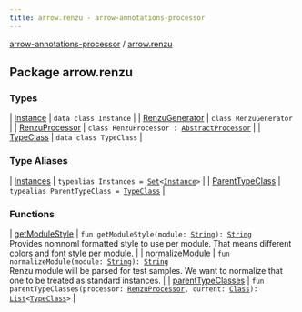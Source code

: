 ```yaml
---
title: arrow.renzu - arrow-annotations-processor
---
```


[arrow-annotations-processor](../index.html) / [arrow.renzu](./index.html)

## Package arrow.renzu

### Types

| [Instance](-instance/index.html) | `data class Instance` |
| [RenzuGenerator](-renzu-generator/index.html) | `class RenzuGenerator` |
| [RenzuProcessor](-renzu-processor/index.html) | `class RenzuProcessor : `[`AbstractProcessor`](../arrow.common.utils/-abstract-processor/index.html) |
| [TypeClass](-type-class/index.html) | `data class TypeClass` |

### Type Aliases

| [Instances](-instances.html) | `typealias Instances = `[`Set`](https://kotlinlang.org/api/latest/jvm/stdlib/kotlin.collections/-set/index.html)`<`[`Instance`](-instance/index.html)`>` |
| [ParentTypeClass](-parent-type-class.html) | `typealias ParentTypeClass = `[`TypeClass`](-type-class/index.html) |

### Functions

| [getModuleStyle](get-module-style.html) | `fun getModuleStyle(module: `[`String`](https://kotlinlang.org/api/latest/jvm/stdlib/kotlin/-string/index.html)`): `[`String`](https://kotlinlang.org/api/latest/jvm/stdlib/kotlin/-string/index.html)<br>Provides nomnoml formatted style to use per module. That means different colors and font style per module. |
| [normalizeModule](normalize-module.html) | `fun normalizeModule(module: `[`String`](https://kotlinlang.org/api/latest/jvm/stdlib/kotlin/-string/index.html)`): `[`String`](https://kotlinlang.org/api/latest/jvm/stdlib/kotlin/-string/index.html)<br>Renzu module will be parsed for test samples. We want to normalize that one to be treated as standard instances. |
| [parentTypeClasses](parent-type-classes.html) | `fun parentTypeClasses(processor: `[`RenzuProcessor`](-renzu-processor/index.html)`, current: `[`Class`](../arrow.common.utils/-class-or-package-data-wrapper/-class/index.html)`): `[`List`](https://kotlinlang.org/api/latest/jvm/stdlib/kotlin.collections/-list/index.html)`<`[`TypeClass`](-type-class/index.html)`>` |

